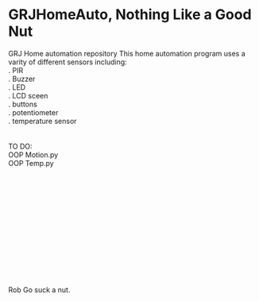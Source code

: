 # GRJHomeAuto, Nothing Like a Good Nut
GRJ Home automation repository
This home automation program uses a varity of different sensors including:
<br />. PIR
<br />. Buzzer
<br />. LED
<br />. LCD sceen
<br />. buttons
<br />. potentiometer
<br />. temperature sensor
<br />
<br />
<br /> TO DO:
<br /> OOP Motion.py
<br /> OOP Temp.py
<br />
<br />
<br />
<br />
<br />
<br />
<br />
<br />
<br />
<br />
<br />
<br />
<br />
<br />
<br />Rob Go suck a nut.
